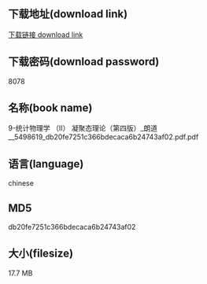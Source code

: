## 下载地址(download link)
[下载链接 download link](https://voluble-croquembouche-d321dc.netlify.app/?s=9-%E7%BB%9F%E8%AE%A1%E7%89%A9%E7%90%86%E5%AD%A6+%EF%BC%88%E2%85%A1%EF%BC%89+%E5%87%9D%E8%81%9A%E6%80%81%E7%90%86%E8%AE%BA%EF%BC%88%E7%AC%AC%E5%9B%9B%E7%89%88%EF%BC%89_%E6%9C%97%E9%81%93__5498619_db20fe7251c366bdecaca6b24743af02.pdf)

## 下载密码(download password)
8078

## 名称(book name)
9-统计物理学 （Ⅱ） 凝聚态理论（第四版）_朗道__5498619_db20fe7251c366bdecaca6b24743af02.pdf.pdf

## 语言(language)
chinese

## MD5
db20fe7251c366bdecaca6b24743af02

## 大小(filesize)
17.7 MB
